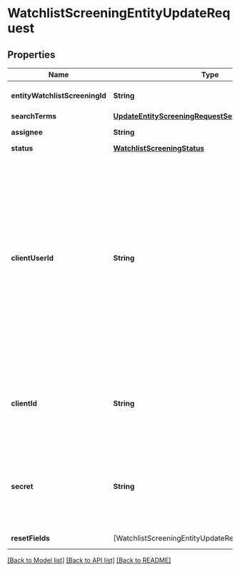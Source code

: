 # WatchlistScreeningEntityUpdateRequest

## Properties
Name | Type | Description | Notes
------------ | ------------- | ------------- | -------------
**entityWatchlistScreeningId** | **String** | ID of the associated entity screening. | 
**searchTerms** | [**UpdateEntityScreeningRequestSearchTerms**](UpdateEntityScreeningRequestSearchTerms.md) |  | [optional] 
**assignee** | **String** | ID of the associated user. | [optional] 
**status** | [**WatchlistScreeningStatus**](WatchlistScreeningStatus.md) |  | [optional] 
**clientUserId** | **String** | A unique ID that identifies the end user in your system. This ID can also be used to associate user-specific data from other Plaid products. Financial Account Matching requires this field and the &#x60;/link/token/create&#x60; &#x60;client_user_id&#x60; to be consistent. Personally identifiable information, such as an email address or phone number, should not be used in the &#x60;client_user_id&#x60;. | [optional] 
**clientId** | **String** | Your Plaid API &#x60;client_id&#x60;. The &#x60;client_id&#x60; is required and may be provided either in the &#x60;PLAID-CLIENT-ID&#x60; header or as part of a request body. | [optional] 
**secret** | **String** | Your Plaid API &#x60;secret&#x60;. The &#x60;secret&#x60; is required and may be provided either in the &#x60;PLAID-SECRET&#x60; header or as part of a request body. | [optional] 
**resetFields** | [WatchlistScreeningEntityUpdateRequestResettableField] | A list of fields to reset back to null | [optional] 

[[Back to Model list]](../README.md#documentation-for-models) [[Back to API list]](../README.md#documentation-for-api-endpoints) [[Back to README]](../README.md)


